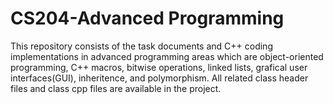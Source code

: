 # CS204-Advanced Programming
This repository consists of the task documents and C++ coding implementations in advanced programming areas which are object-oriented programming, C++ macros, bitwise operations, linked lists, grafical user interfaces(GUI), inheritence, and polymorphism. All related class header files and class cpp files are available in the project. 
